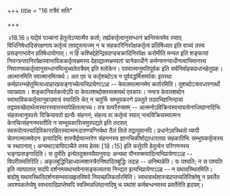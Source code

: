 +++
title = "16 तत्रैवं सति"

+++
  
  
॥18.16॥ यद्येवं पञ्चानां हेतुत्वेऽप्यात्मैव कर्ता;
तर्ह्यकर्तृत्वानुसन्धानं भ्रान्तिरूपमेव स्यात् विधिनिषेधादिसंरक्षणाय
कर्तृत्वं तावद्दुस्त्यजम् न च सहकारिनिरपेक्षकर्तृत्वं प्रतिषिध्यत इति
वाच्यं तस्य प्रसङ्गाभावेन प्रतिषेधायोगात्। न हि
कश्चिद्देहेन्द्रियदण्डचक्रादिनिरपेक्षः करोमीति मन्यत इति शङ्कायां
नियन्त्रन्तरनिरपेक्षस्वाभाविककर्तृत्वभ्रमस्य देहाद्यात्मभ्रमवतां
चानेकाधीने कर्मण्यनन्याधीनत्वाभिमानस्य
निवारणमकर्तृत्वानुसन्धानमित्युच्यतेतत्रैवम् इति
श्लोकेन। परमात्मानुमतिपूर्वक इति सर्वनिर्वाहकप्रधानहेतुग्रहः। आत्मानमिति
स्वात्मानमित्यर्थः। अत एव च कर्तृशब्दोऽत्र न पूर्ववद्धर्मिसमर्पकः इतरथा
कर्मप्रारम्भहेतुमित्यध्याहारप्रसङ्गाच्चेत्यभिप्रायेणाऽऽह --
केवलमात्मानमेव कर्तारमिति। तुशब्दोऽत्रावधारणार्थो व्याख्यातः।
शङ्कानिवर्तकत्वेऽपि वा केवलशब्दोक्तव्यक्त्यर्थ एवकारः। नन्वत्र केवलशब्देन
स्वाभाविककर्तृत्वानुवादमात्रं स्यादिति चेत् न चतुर्भिः सम्भूयकरणे
प्रस्तुते तदवभिज्ञनिन्दायां
तद्व्यवच्छेदार्थत्वस्वारस्यात्तस्यापेक्षितत्वाच्च। तत्र यत्परैरुक्तम् --
आत्मनोऽविक्रियस्वभावत्वेनाधिष्ठानादिभिः संहतत्वानुपपत्तेः विक्रियावतो
ह्यन्यैः संहननं; संहत्य वा कर्तृत्वं स्यात् नत्वविक्रियस्यात्मनः
केनचित्संहननमस्तीति न सम्भूयकारित्वमुपपद्यते इति तदसत्
स्वरूपोत्पत्त्यादिविकाररहितस्यात्मनःदारुण्यग्निर्यथा तैलं तिले
तद्वत्पुमानपि। प्रधानेऽवस्थितो व्यापी चेतनात्मात्मवेदनः इत्यादिभिः
शास्त्रैर्द्रव्यान्तरेण संहननस्य ज्ञानचिकीर्षाद्याधारतया सहकारिभिः
सम्भूयकर्तृत्वस्य च स्थापनात्। अन्यथाऽत्रापिपञ्चैते तस्य हेतवः \[18।15\]
इति कर्तुरपि हेतुत्वेन परिगणनस्य भङ्गप्रसङ्गादिति। स दुर्मतिः
इत्येतदुक्तस्यैवानुवादः अन्यथा पौनरुक्त्यादित्यभिप्रायेणाऽऽह --
विपरीतमतिरिति। अकृतबुद्धिरिहाध्यात्मशास्त्रैरनिष्पादितबुद्धिः तदाह --
अनिष्पन्नेति। यः पश्यति; न स पश्यति इति व्याघातात् सदपि
दर्शनमयथाभावेनासङ्कल्पतया निन्द्यत इत्यभिप्रायेणाऽऽह -- न यथावस्थितमिति।
बाह्येषु यथावस्थितिदर्शनसम्भवात्प्रहृतविषये नियच्छतिकर्तारमिति।
स्वभावार्थशास्त्रप्राप्तव्यतिरिक्तेषु न प्रवर्तेत अवश्यकर्तव्येषु
स्वभावादिप्राप्तेष्वपि स्वस्मिन्नधिष्ठानादिषु च यथांशं कर्मबन्धनमस्य
प्रवर्तेतेति हृदयम्।  
  
